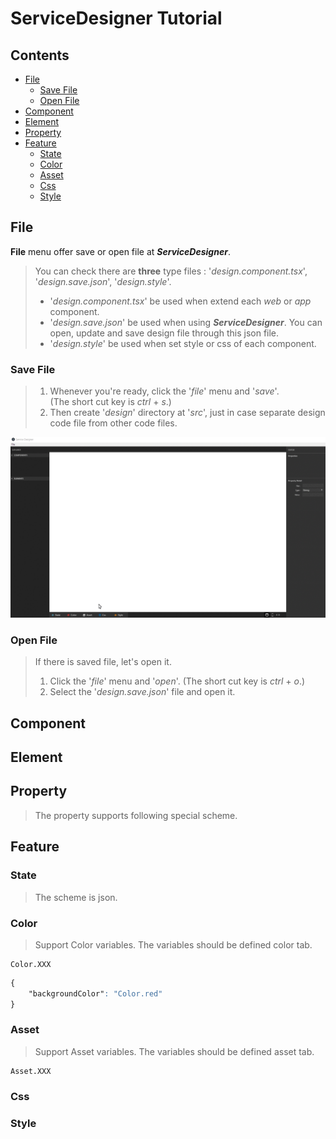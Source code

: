 <!-- TUTORIAL -->
# ServiceDesigner Tutorial
## Contents
* [File](#file)  
    * [Save File](#save-file)
    * [Open File](#open-file)
* [Component](#component)  
* [Element](#element)  
* [Property](#property)  
* [Feature](#feature)
    * [State](#state)
    * [Color](#color)
    * [Asset](#asset)
    * [Css](#css)
    * [Style](#style)

## File  
**File** menu offer save or open file at **_ServiceDesigner_**.  
<!-- > When use **ServiceDesigner** at your project, you have to save and open '_design.save.json_'. -->
> You can check there are **three** type files : '_design.component.tsx_', '_design.save.json_', '_design.style_'.  
> * '_design.component.tsx_' be used when extend  each _web_ or _app_ component.  
> * '_design.save.json_' be used when using **_ServiceDesigner_**. You can open, update and save design file through this json file.  
> * '_design.style_' be used when set style or css of each component.  

### Save File
<!-- > If you haven't used **_ServiceDesigner_** before, you need to save file.   -->
<!-- > It's really simple to save file. Because there are no file to call and updat or fix. -->
>1. Whenever you're ready, click the '_file_' menu and '_save_'.  
>   (The short cut key is _ctrl_ + _s_.)  
>1. Then create '_design_' directory at '_src_', just in case separate design code file from other code files.  

![ServiceDesigner](./src/asset/img/saveFile.gif)  

### Open File
> If there is saved file, let's open it.  
>1. Click the '_file_' menu and '_open_'.
>   (The short cut key is _ctrl_ + _o_.)
>1. Select the '_design.save.json_' file and open it.


<!-- ![ServiceDesigner](./src/asset/img/saveFile.gif)   -->

## Component  
## Element  
## Property  
> The property supports following special scheme.
## Feature

### State  
> The scheme is json.  

### Color
> Support Color variables. The variables should be defined color tab.  
```
Color.XXX
```
```css
{  
    "backgroundColor": "Color.red"  
}
```

### Asset
> Support Asset variables. The variables should be defined asset tab.
```
Asset.XXX
```
### Css

### Style


<!-- - File : Open saved 'design.save.json' file to update your project at ServiceDesigner.
- State : The scheme is json.
- Style : The Style supports following special shceme.

  Color.XXX : Support Color variables. The variables should be defined color tab.
  Asset.XXX : Support Asset variables. The variables should be defined asset tab.
  ex ) { "backgroundColor": "Color.red" }

- Property : the property supports following special shceme.

  First checkbox is if the attribute is active.
  Second checkbox is if the attribute is binded with state variable.
  Asset.XXX : Asset tab scheme. -->